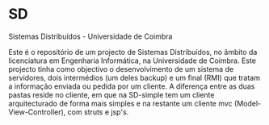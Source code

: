 # SD
Sistemas Distribuídos - Universidade de Coimbra

Este é o repositório de um projecto de Sistemas Distribuídos, no âmbito da licenciatura em Engenharia Informática, na Universidade de Coimbra. Este projecto tinha como objectivo o desenvolvimento de um sistema de servidores, dois intermédios (um deles backup) e um final (RMI) que tratam a informação enviada ou pedida por um cliente. 
A diferença entre as duas pastas reside no cliente, em que na SD-simple tem um cliente arquitecturado de forma mais simples e na restante um cliente mvc (Model-View-Controller), com struts e jsp's.
